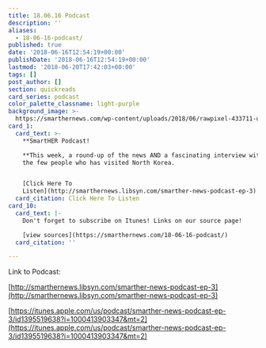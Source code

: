 ```yaml
---
title: 18.06.16 Podcast
description: ''
aliases:
  - 18-06-16-podcast/
published: true
date: '2018-06-16T12:54:19+00:00'
publishDate: '2018-06-16T12:54:19+00:00'
lastmod: '2018-06-20T17:42:03+00:00'
tags: []
post_author: []
section: quickreads
card_series: podcast
color_palette_classname: light-purple
background_image: >-
  https://smarthernews.com/wp-content/uploads/2018/06/rawpixel-433711-unsplash-scaled.jpg
card_1:
  card_text: >-
    **SmartHER Podcast!  

    **This week, a round-up of the news AND a fascinating interview with one of
    the few people who has visited North Korea.


    [Click Here To
    Listen](http://smarthernews.libsyn.com/smarther-news-podcast-ep-3)
  card_citation: Click Here To Listen
card_10:
  card_text: |-
    Don't forget to subscribe on Itunes! Links on our source page!

    [view sources](https://smarthernews.com/18-06-16-podcast/)
  card_citation: ''

---
```

Link to Podcast:

[http://smarthernews.libsyn.com/smarther-news-podcast-ep-3](http://smarthernews.libsyn.com/smarther-news-podcast-ep-3)

[https://itunes.apple.com/us/podcast/smarther-news-podcast-ep-3/id1395519638?i=1000413903347&mt=2](https://itunes.apple.com/us/podcast/smarther-news-podcast-ep-3/id1395519638?i=1000413903347&mt=2)